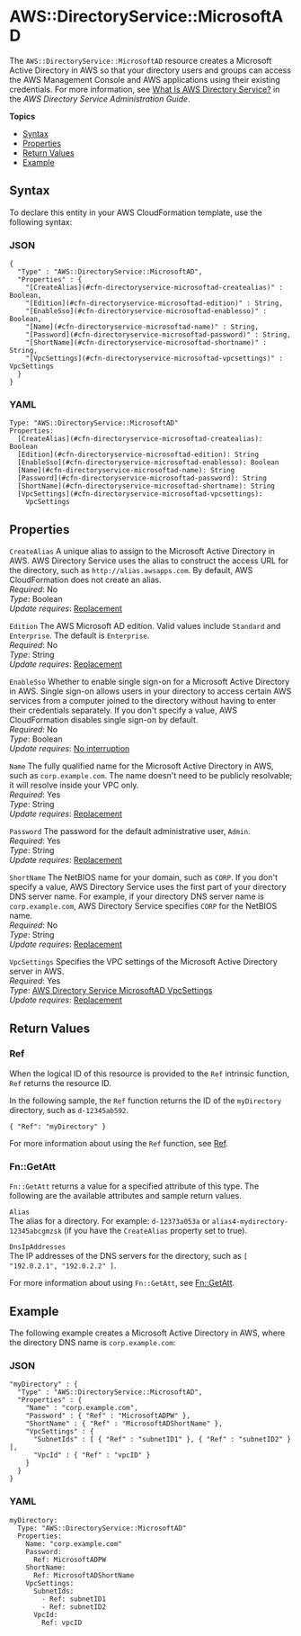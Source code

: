 # AWS::DirectoryService::MicrosoftAD<a name="aws-resource-directoryservice-microsoftad"></a>

The `AWS::DirectoryService::MicrosoftAD` resource creates a Microsoft Active Directory in AWS so that your directory users and groups can access the AWS Management Console and AWS applications using their existing credentials\. For more information, see [What Is AWS Directory Service?](http://docs.aws.amazon.com/directoryservice/latest/admin-guide/what_is.html) in the *AWS Directory Service Administration Guide*\.

**Topics**
+ [Syntax](#aws-resource-directoryservice-microsoftad-syntax)
+ [Properties](#w3ab2c21c10d340b9)
+ [Return Values](#w3ab2c21c10d340c11)
+ [Example](#w3ab2c21c10d340c13)

## Syntax<a name="aws-resource-directoryservice-microsoftad-syntax"></a>

To declare this entity in your AWS CloudFormation template, use the following syntax:

### JSON<a name="aws-resource-directoryservice-microsoftad-syntax.json"></a>

```
{
  "Type" : "AWS::DirectoryService::MicrosoftAD",
  "Properties" : {
    "[CreateAlias](#cfn-directoryservice-microsoftad-createalias)" : Boolean,
    "[Edition](#cfn-directoryservice-microsoftad-edition)" : String,
    "[EnableSso](#cfn-directoryservice-microsoftad-enablesso)" : Boolean,
    "[Name](#cfn-directoryservice-microsoftad-name)" : String,
    "[Password](#cfn-directoryservice-microsoftad-password)" : String,
    "[ShortName](#cfn-directoryservice-microsoftad-shortname)" : String,
    "[VpcSettings](#cfn-directoryservice-microsoftad-vpcsettings)" : VpcSettings
  }
}
```

### YAML<a name="aws-resource-directoryservice-microsoftad-syntax.yaml"></a>

```
Type: "AWS::DirectoryService::MicrosoftAD"
Properties:
  [CreateAlias](#cfn-directoryservice-microsoftad-createalias): Boolean
  [Edition](#cfn-directoryservice-microsoftad-edition): String
  [EnableSso](#cfn-directoryservice-microsoftad-enablesso): Boolean
  [Name](#cfn-directoryservice-microsoftad-name): String
  [Password](#cfn-directoryservice-microsoftad-password): String
  [ShortName](#cfn-directoryservice-microsoftad-shortname): String
  [VpcSettings](#cfn-directoryservice-microsoftad-vpcsettings):
    VpcSettings
```

## Properties<a name="w3ab2c21c10d340b9"></a>

`CreateAlias`  <a name="cfn-directoryservice-microsoftad-createalias"></a>
A unique alias to assign to the Microsoft Active Directory in AWS\. AWS Directory Service uses the alias to construct the access URL for the directory, such as `http://alias.awsapps.com`\. By default, AWS CloudFormation does not create an alias\.  
*Required*: No  
*Type*: Boolean  
*Update requires*: [Replacement](using-cfn-updating-stacks-update-behaviors.md#update-replacement)

`Edition`  <a name="cfn-directoryservice-microsoftad-edition"></a>
The AWS Microsoft AD edition\. Valid values include `Standard` and `Enterprise`\. The default is `Enterprise`\.  
*Required*: No  
*Type*: String  
*Update requires*: [Replacement](using-cfn-updating-stacks-update-behaviors.md#update-replacement)

`EnableSso`  <a name="cfn-directoryservice-microsoftad-enablesso"></a>
Whether to enable single sign\-on for a Microsoft Active Directory in AWS\. Single sign\-on allows users in your directory to access certain AWS services from a computer joined to the directory without having to enter their credentials separately\. If you don't specify a value, AWS CloudFormation disables single sign\-on by default\.  
*Required*: No  
*Type*: Boolean  
*Update requires*: [No interruption](using-cfn-updating-stacks-update-behaviors.md#update-no-interrupt)

`Name`  <a name="cfn-directoryservice-microsoftad-name"></a>
The fully qualified name for the Microsoft Active Directory in AWS, such as `corp.example.com`\. The name doesn't need to be publicly resolvable; it will resolve inside your VPC only\.  
*Required*: Yes  
*Type*: String  
*Update requires*: [Replacement](using-cfn-updating-stacks-update-behaviors.md#update-replacement)

`Password`  <a name="cfn-directoryservice-microsoftad-password"></a>
The password for the default administrative user, `Admin`\.  
*Required*: Yes  
*Type*: String  
*Update requires*: [Replacement](using-cfn-updating-stacks-update-behaviors.md#update-replacement)

`ShortName`  <a name="cfn-directoryservice-microsoftad-shortname"></a>
The NetBIOS name for your domain, such as `CORP`\. If you don't specify a value, AWS Directory Service uses the first part of your directory DNS server name\. For example, if your directory DNS server name is `corp.example.com`, AWS Directory Service specifies `CORP` for the NetBIOS name\.  
*Required*: No  
*Type*: String  
*Update requires*: [Replacement](using-cfn-updating-stacks-update-behaviors.md#update-replacement)

`VpcSettings`  <a name="cfn-directoryservice-microsoftad-vpcsettings"></a>
Specifies the VPC settings of the Microsoft Active Directory server in AWS\.  
*Required*: Yes  
*Type*: [AWS Directory Service MicrosoftAD VpcSettings](aws-properties-directoryservice-microsoftad-vpcsettings.md)  
*Update requires*: [Replacement](using-cfn-updating-stacks-update-behaviors.md#update-replacement)

## Return Values<a name="w3ab2c21c10d340c11"></a>

### Ref<a name="w3ab2c21c10d340c11b2"></a>

When the logical ID of this resource is provided to the `Ref` intrinsic function, `Ref` returns the resource ID\.

In the following sample, the `Ref` function returns the ID of the `myDirectory` directory, such as `d-12345ab592`\.

```
{ "Ref": "myDirectory" }
```

For more information about using the `Ref` function, see [Ref](intrinsic-function-reference-ref.md)\.

### Fn::GetAtt<a name="w3ab2c21c10d340c11b4"></a>

`Fn::GetAtt` returns a value for a specified attribute of this type\. The following are the available attributes and sample return values\.

`Alias`  
The alias for a directory\. For example: `d-12373a053a` or `alias4-mydirectory-12345abcgmzsk` \(if you have the `CreateAlias` property set to true\)\.

`DnsIpAddresses`  
The IP addresses of the DNS servers for the directory, such as `[ "192.0.2.1", "192.0.2.2" ]`\.

For more information about using `Fn::GetAtt`, see [Fn::GetAtt](intrinsic-function-reference-getatt.md)\.

## Example<a name="w3ab2c21c10d340c13"></a>

The following example creates a Microsoft Active Directory in AWS, where the directory DNS name is `corp.example.com`:

### JSON<a name="aws-resource-directoryservice-microsoftad-example.json"></a>

```
"myDirectory" : {
  "Type" : "AWS::DirectoryService::MicrosoftAD",
  "Properties" : {
    "Name" : "corp.example.com",
    "Password" : { "Ref" : "MicrosoftADPW" },
    "ShortName" : { "Ref" : "MicrosoftADShortName" },
    "VpcSettings" : { 
      "SubnetIds" : [ { "Ref" : "subnetID1" }, { "Ref" : "subnetID2" } ],
      "VpcId" : { "Ref" : "vpcID" }
    }
  }
}
```

### YAML<a name="aws-resource-directoryservice-microsoftad-example.yaml"></a>

```
myDirectory: 
  Type: "AWS::DirectoryService::MicrosoftAD"
  Properties: 
    Name: "corp.example.com"
    Password: 
      Ref: MicrosoftADPW
    ShortName: 
      Ref: MicrosoftADShortName
    VpcSettings: 
      SubnetIds: 
        - Ref: subnetID1
        - Ref: subnetID2
      VpcId: 
        Ref: vpcID
```
